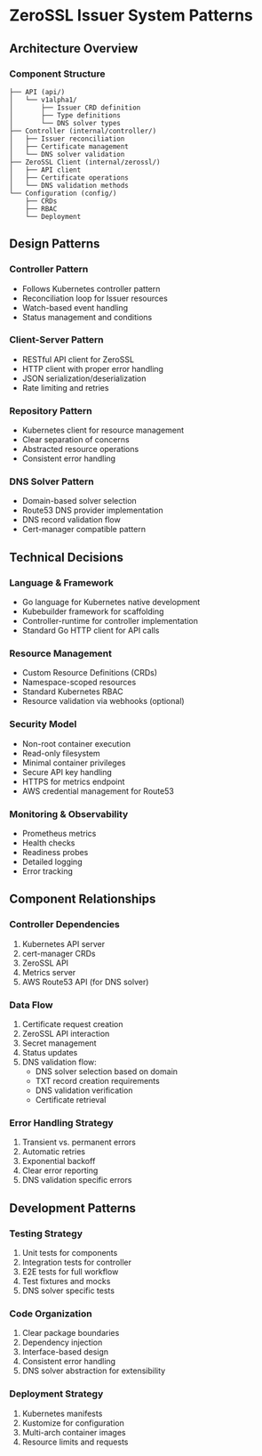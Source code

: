 # ZeroSSL Issuer System Patterns

## Architecture Overview

### Component Structure
```
├── API (api/)
│   └── v1alpha1/
│       ├── Issuer CRD definition
│       ├── Type definitions
│       └── DNS solver types
├── Controller (internal/controller/)
│   ├── Issuer reconciliation
│   ├── Certificate management
│   └── DNS solver validation
├── ZeroSSL Client (internal/zerossl/)
│   ├── API client
│   ├── Certificate operations
│   └── DNS validation methods
└── Configuration (config/)
    ├── CRDs
    ├── RBAC
    └── Deployment
```

## Design Patterns

### Controller Pattern
- Follows Kubernetes controller pattern
- Reconciliation loop for Issuer resources
- Watch-based event handling
- Status management and conditions

### Client-Server Pattern
- RESTful API client for ZeroSSL
- HTTP client with proper error handling
- JSON serialization/deserialization
- Rate limiting and retries

### Repository Pattern
- Kubernetes client for resource management
- Clear separation of concerns
- Abstracted resource operations
- Consistent error handling

### DNS Solver Pattern
- Domain-based solver selection
- Route53 DNS provider implementation
- DNS record validation flow
- Cert-manager compatible pattern

## Technical Decisions

### Language & Framework
- Go language for Kubernetes native development
- Kubebuilder framework for scaffolding
- Controller-runtime for controller implementation
- Standard Go HTTP client for API calls

### Resource Management
- Custom Resource Definitions (CRDs)
- Namespace-scoped resources
- Standard Kubernetes RBAC
- Resource validation via webhooks (optional)

### Security Model
- Non-root container execution
- Read-only filesystem
- Minimal container privileges
- Secure API key handling
- HTTPS for metrics endpoint
- AWS credential management for Route53

### Monitoring & Observability
- Prometheus metrics
- Health checks
- Readiness probes
- Detailed logging
- Error tracking

## Component Relationships

### Controller Dependencies
1. Kubernetes API server
2. cert-manager CRDs
3. ZeroSSL API
4. Metrics server
5. AWS Route53 API (for DNS solver)

### Data Flow
1. Certificate request creation
2. ZeroSSL API interaction
3. Secret management
4. Status updates
5. DNS validation flow:
   - DNS solver selection based on domain
   - TXT record creation requirements
   - DNS validation verification
   - Certificate retrieval

### Error Handling Strategy
1. Transient vs. permanent errors
2. Automatic retries
3. Exponential backoff
4. Clear error reporting
5. DNS validation specific errors

## Development Patterns

### Testing Strategy
1. Unit tests for components
2. Integration tests for controller
3. E2E tests for full workflow
4. Test fixtures and mocks
5. DNS solver specific tests

### Code Organization
1. Clear package boundaries
2. Dependency injection
3. Interface-based design
4. Consistent error handling
5. DNS solver abstraction for extensibility

### Deployment Strategy
1. Kubernetes manifests
2. Kustomize for configuration
3. Multi-arch container images
4. Resource limits and requests 